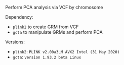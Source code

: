 Perform PCA analysis via VCF by chromosome

Dependency:

* `plink2` to create GRM from VCF
* `gcta` to manipulate GRMs and perform PCA

Versions:

* `plink2`: `PLINK v2.00a3LM AVX2 Intel (31 May 2020)`
* `gcta`: `version 1.93.2 beta Linux`

